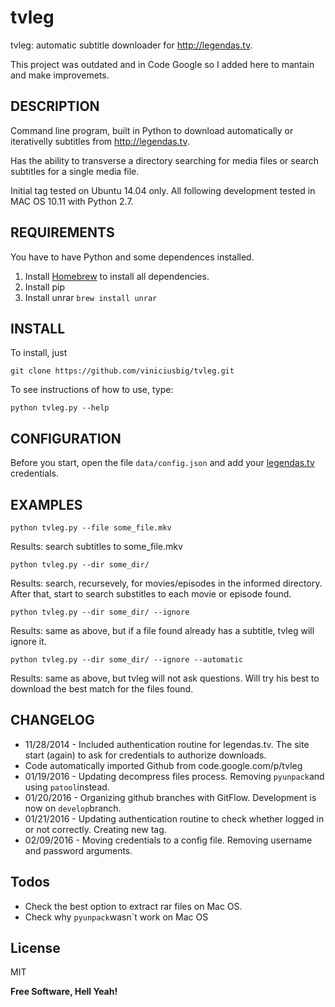 # tvleg
tvleg: automatic subtitle downloader for http://legendas.tv.

This project was outdated and in Code Google so I added here to mantain and make improvemets.

## DESCRIPTION
Command line program, built in Python to download automatically or iterativelly subtitles from http://legendas.tv.

Has the ability to transverse a directory searching for media files or search subtitles for a single media file.

Initial tag tested on Ubuntu 14.04 only.
All following development tested in MAC OS 10.11 with Python 2.7.

## REQUIREMENTS
You have to have Python and some dependences installed.
1. Install [Homebrew](https://github.com/Homebrew/homebrew) to install all dependencies.
2. Install pip
3. Install unrar `brew install unrar`

## INSTALL
To install, just
```
git clone https://github.com/viniciusbig/tvleg.git
```
To see instructions of how to use, type:

```
python tvleg.py --help
```

## CONFIGURATION
Before you start, open the file ```data/config.json``` and add your [legendas.tv](http://legendas.tv) credentials.

## EXAMPLES
```
python tvleg.py --file some_file.mkv
```
Results: search subtitles to some_file.mkv
```
python tvleg.py --dir some_dir/
```
Results: search, recursevely, for movies/episodes in the informed directory. After that, start to search substitles to each movie or episode found.
```
python tvleg.py --dir some_dir/ --ignore
```
Results: same as above, but if a file found already has a subtitle, tvleg will ignore it.
```
python tvleg.py --dir some_dir/ --ignore --automatic
```
Results: same as above, but tvleg will not ask questions. Will try his best to download the best match for the files found.

## CHANGELOG
  - 11/28/2014 - Included authentication routine for legendas.tv. The site start (again) to ask for credentials to authorize downloads.
  - Code automatically imported Github from code.google.com/p/tvleg
  - 01/19/2016 - Updating decompress files process. Removing ```pyunpack```and using ```patool```instead.
  - 01/20/2016 - Organizing github branches with GitFlow. Development is now on ```develop```branch.
  - 01/21/2016 - Updating authentication routine to check whether logged in or not correctly. Creating new tag.
  - 02/09/2016 - Moving credentials to a config file. Removing username and password arguments.

## Todos

 - Check the best option to extract rar files on Mac OS.
 - Check why ```pyunpack```wasn`t work on Mac OS

License
----

MIT

**Free Software, Hell Yeah!**
